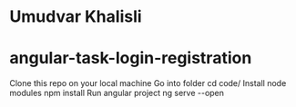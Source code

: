 # Umudvar Khalisli
# angular-task-login-registration

Clone this repo on your local machine
Go into folder
cd code/
Install node modules
npm install
Run angular project
ng serve --open

